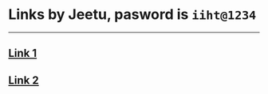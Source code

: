 # Links by Jeetu, pasword is `iiht@1234`
---
## [Link 1](https://1drv.ms/w/s!AhlS2A0j9AdLmhZkl3eQ7zwo6ZH5)  
## [Link 2](https://drive.google.com/drive/folders/1KSbZLEOobv9aWkVDvYorSB3ODS7FP_zq?usp=sharing)  